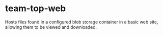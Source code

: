# team-top-web

Hosts files found in a configured blob storage container in a basic web site, allowing them to be viewed and downloaded.
